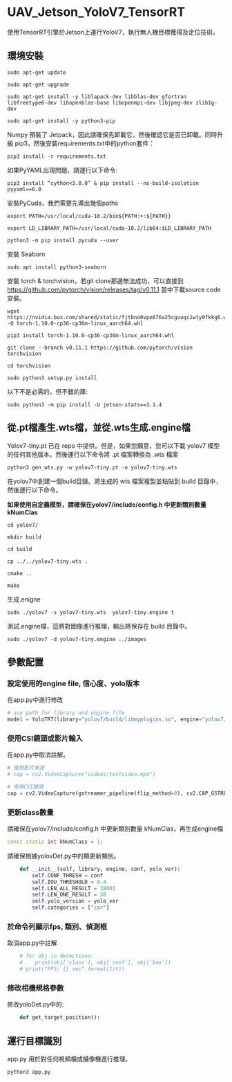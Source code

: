 # UAV_Jetson_YoloV7_TensorRT

使用TensorRT引擎於Jetson上運行YoloV7，執行無人機目標獲得及定位技術。

## 環境安裝

```
sudo apt-get update
```
```
sudo apt-get upgrade
```
```
sudo apt-get install -y liblapack-dev libblas-dev gfortran libfreetype6-dev libopenblas-base libopenmpi-dev libjpeg-dev zlib1g-dev
```
```
sudo apt-get install -y python3-pip
```

Numpy 預裝了 Jetpack，因此請確保先卸載它，然後確認它是否已卸載。同時升級 pip3，然後安裝requirements.txt中的python套件：

```
pip3 install -r requirements.txt
```

如果PyYAML出現問題，請運行以下命令:

```
pip3 install “cython<3.0.0” & pip install --no-build-isolation pyyaml==6.0
```

安裝PyCuda，我們需要先導出幾個paths

```
export PATH=/usr/local/cuda-10.2/bin${PATH:+:${PATH}}
```
```
export LD_LIBRARY_PATH=/usr/local/cuda-10.2/lib64:$LD_LIBRARY_PATH
```
```
python3 -m pip install pycuda --user
```

安裝 Seaborn

```
sudo apt install python3-seaborn
```

安裝 torch & torchvision，若git clone那邊無法成功，可以直接到 https://github.com/pytorch/vision/releases/tag/v0.11.1 當中下載source code安裝。

```
wget https://nvidia.box.com/shared/static/fjtbno0vpo676a25cgvuqc1wty0fkkg6.whl -O torch-1.10.0-cp36-cp36m-linux_aarch64.whl
```
```
pip3 install torch-1.10.0-cp36-cp36m-linux_aarch64.whl
```
```
git clone --branch v0.11.1 https://github.com/pytorch/vision torchvision
```
```
cd torchvision
```
```
sudo python3 setup.py install 
```

以下不是必需的，但不錯的庫:

```
sudo python3 -m pip install -U jetson-stats==3.1.4
```

## 從.pt檔產生.wts檔，並從.wts生成.engine檔

Yolov7-tiny.pt 已在 repo 中提供。但是，如果您願意，您可以下載 yolov7 模型的任何其他版本。然後運行以下命令將 .pt 檔案轉換為 .wts 檔案

```
python3 gen_wts.py -w yolov7-tiny.pt -o yolov7-tiny.wts
```

在yolov7中創建一個build目錄。將生成的 wts 檔案複製並粘貼到 build 目錄中，然後運行以下命令。

**如果使用自定義模型，請確保在yolov7/include/config.h 中更新類別數量 kNumClas**

```
cd yolov7/
```
```
mkdir build
```
```
cd build
```
```
cp ../../yolov7-tiny.wts .
```
```
cmake ..
```
```
make 
```

生成.enigne

```
sudo ./yolov7 -s yolov7-tiny.wts  yolov7-tiny.engine t
```

測試.engine檔，這將對圖像進行推理，輸出將保存在 build 目錄中。

```
sudo ./yolov7 -d yolov7-tiny.engine ../images
```

## 參數配置

### 設定使用的engine file, 信心度、yolo版本

在app.py中進行修改

```python
# use path for library and engine file
model = YoloTRT(library="yolov7/build/libmyplugins.so", engine="yolov7/build/yolov7-tiny.engine", conf=0.5, yolo_ver="v7")
```

### 使用CSI鏡頭或影片輸入

在app.py中取消註解。

```python
# 使用影片來源
# cap = cv2.VideoCapture("videos/testvideo.mp4")

# 使用CSI鏡頭
cap = cv2.VideoCapture(gstreamer_pipeline(flip_method=0), cv2.CAP_GSTREAMER)
```

### 更新class數量

請確保在yolov7/include/config.h 中更新類別數量 kNumClas，再生成engine檔

```cpp
const static int kNumClass = 1;
```

請確保根據yolovDet.py中的類更新類別。

```python
    def __init__(self, library, engine, conf, yolo_ver):
        self.CONF_THRESH = conf 
        self.IOU_THRESHOLD = 0.4
        self.LEN_ALL_RESULT = 38001
        self.LEN_ONE_RESULT = 38
        self.yolo_version = yolo_ver
        self.categories = ["car"]
```

### 於命令列顯示fps, 類別、偵測框

取消app.py中註解

```python
    # for obj in detections:
    #    print(obj['class'], obj['conf'], obj['box'])
    # print("FPS: {} sec".format(1/t))
```

### 修改相機規格參數

修改yoloDet.py中的:

```python
    def get_target_position():
```


## 運行目標識別

app.py 用於對任何視頻檔或攝像機進行推理。

```
python3 app.py
```